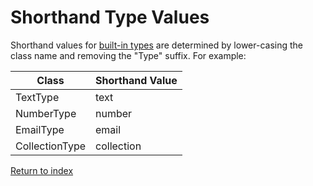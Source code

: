 # Shorthand Type Values

Shorthand values for [built-in types](/src/Type) are determined by lower-casing the class name and removing the "Type"
suffix.
For example:

| Class          | Shorthand Value |
|----------------|-----------------|
| TextType       | text            |
| NumberType     | number          |
| EmailType      | email           |
| CollectionType | collection      |

[Return to index](index.md)
